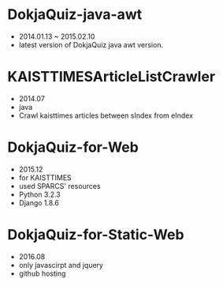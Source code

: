 # DokjaQuiz-java-awt
- 2014.01.13 ~ 2015.02.10
- latest version of DokjaQuiz java awt version.

# KAISTTIMESArticleListCrawler
- 2014.07
- java
- Crawl kaisttimes articles between sIndex from eIndex

# DokjaQuiz-for-Web
- 2015.12
- for KAISTTIMES
- used SPARCS' resources
- Python 3.2.3
- Django 1.8.6

# DokjaQuiz-for-Static-Web
- 2016.08
- only javascirpt and jquery
- github hosting
